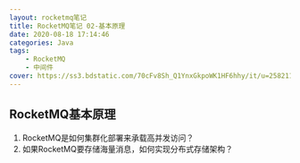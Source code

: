```yaml
---
layout: rocketmq笔记
title: RocketMQ笔记 02-基本原理
date: 2020-08-18 17:14:46
categories: Java
tags:
	- RocketMQ
	- 中间件
cover: https://ss3.bdstatic.com/70cFv8Sh_Q1YnxGkpoWK1HF6hhy/it/u=2582113194,968310573&fm=26&gp=0.jpg
---
```


## RocketMQ基本原理

1. RocketMQ是如何集群化部署来承载高并发访问？
2. 如果RocketMQ要存储海量消息，如何实现分布式存储架构？

